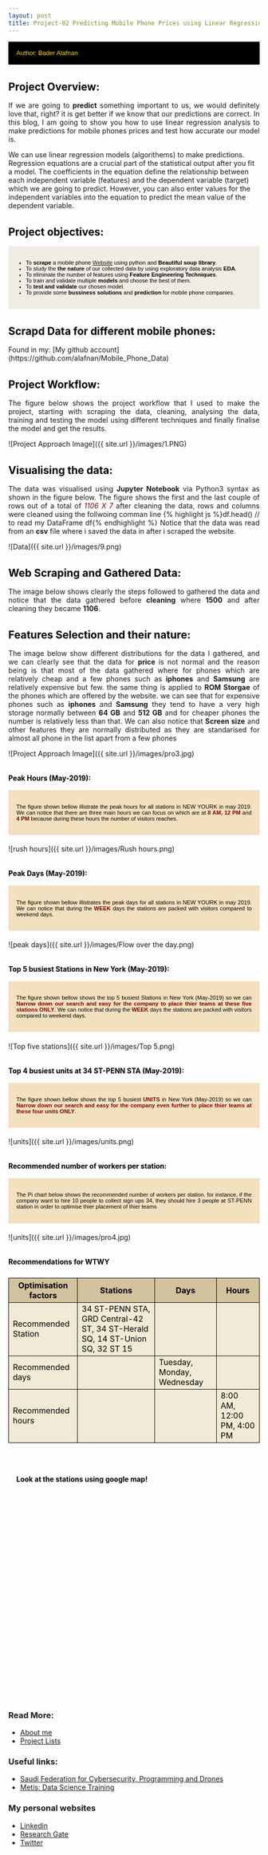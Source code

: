 ```yaml
---
layout: post
title: Project-02 Predicting Mobile Phone Prices using Linear Regression
---
```




<div style="margin-bottom: 1rem;   padding: 1rem;   color: #FFD700;   background-color: #000000; font-family: Arial, Helvetica, sans-serif; font-size:0.9em;">
Author: Bader Alafnan
</div>

<h1 style="font-size:1.5em; color:#000000; margin-top: 2rem; margin-bottom: 1rem;">Project Overview:</h1>

<p style="text-align: justify; text-justify: inter-word;"> If we are going to <strong>predict</strong> something important to us, we would definitely love that, right? it is get better if we know that our predictions are correct. In this blog, I am going to show you how to use linear regression analysis to make predictions for mobile phones prices and test how accurate our model is. 

We can use linear regression models (algorithems) to make predictions. Regression equations are a crucial part of the statistical output after you fit a model. The coefficients in the equation define the relationship between each independent variable (features) and the dependent variable (target) which we are going to predict. However, you can also enter values for the independent variables into the equation to predict the mean value of the dependent variable.</p>

<h1 style="font-size:1.5em; color:#000000; margin-top: 2rem; margin-bottom: 1rem;">Project objectives:</h1>

<div style="margin-bottom: 1.2rem; padding: 1rem;   color: #000000;   background-color: #F0EDE5; font-family: Arial, Helvetica, sans-serif; font-size:0.8em; text-align: left;" >
  <ul>
  <li>To <strong>scrape</strong> a mobile phone <a href="https://www.flipkart.com/mobile-phones-store">Website</a> using python and <strong>Beautiful soup library</strong>.</li>
    <li>To study the <strong>the nature</strong> of our collected data by using exploratory data analysis <strong>EDA</strong>.</li>
    <li>To eliminate the number of features using <strong>Feature Engineering Techniques</strong>.</li> 
  <li>To train and validate multiple <strong>models</strong> and choose the best of them.</li>
    <li>To <strong>test and validate</strong> our chosen model.</li>
    <li>To provide some <strong>bussiness solutions</strong> and <strong>prediction</strong> for mobile phone companies.</li> </ul></div>


<h1 style="font-size:1.5em; color:#000000; margin-top: 2rem; margin-bottom: 1rem;">Scrapd Data for different mobile phones:</h1>
Found in my: [My github account](https://github.com/alafnan/Mobile_Phone_Data)


<h1 style="font-size:1.5em; color:#000000; margin-top: 2rem; margin-bottom: 1rem;">Project Workflow:</h1>
<p style="text-align: justify; text-justify: inter-word;"> The figure below shows the project workflow that I used to make the project, starting with scraping the data, cleaning, analysing the data, training and testing the model using different techniques and finally finalise the model and get the results. </p>
![Project Approach Image]({{ site.url }}/images/1.PNG)

<h1 style="font-size:1.5em; color:#000000; margin-top: 2rem; margin-bottom: 1rem;">Visualising the data:</h1>
<p style="text-align: justify; text-justify: inter-word;"> The data was visualised using <strong>Jupyter Notebook</strong> via Python3 syntax as shown in the figure below. The figure shows the first and the last couple of rows out of a total of <i style="color:Maroon;">1106 X 7</i> after cleaning the data, rows and columns were cleaned using the follwoing comman line {% highlight js %}df.head()      // to read my DataFrame df{% endhighlight %} Notice that the data was read from an <strong>csv</strong> file where i saved the data in after i scraped the website. </p>
![Data]({{ site.url }}/images/9.png)

<h1 style="font-size:1.5em; color:#000000; margin-top: 2rem; margin-bottom: 1rem;">Web Scraping and Gathered Data:</h1>
<p style="text-align: justify; text-justify: inter-word;"> The image below shows clearly the steps followed to gathered the data and notice that the data gathered before <strong>cleaning</strong> where <strong>1500</strong> and after cleaning they became <strong>1106</strong>.</p>




<h1 style="font-size:1.5em; color:#000000; margin-top: 2rem; margin-bottom: 1rem;">Features Selection and their nature:</h1>
<p style="text-align: justify; text-justify: inter-word;">The image below show different distributions for the data I gathered, and we can clearly see that the data for <strong>price</strong> is not normal and the reason being is that most of the data gathered where for phones which are relatively cheap and a few phones such as <strong>iphones</strong> and <strong>Samsung</strong> are relatively expensive but few. the same thing is applied to <strong>ROM Storgae</strong> of the phones which are offered by the website. we can see that for expensive phones such as <strong>iphones</strong> and <strong>Samsung</strong> they tend to have a very high storage normally between <strong>64 GB</strong> and <strong>512 GB</strong> and for cheaper phones the number is relatively less than that. We can also notice that <strong>Screen size</strong> and other features they are normally distributed as they are standarised for almost all phone in the list apart from a few phones</p>

![Project Approach Image]({{ site.url }}/images/pro3.jpg)


<h1 style="font-size:1em; color:#000000; margin-top: 2rem; margin-bottom: 1rem;">Peak Hours (May-2019):</h1>

<div style="margin-bottom: 1.2rem; padding: 1rem;   color: #000000;   background-color: #F3E0BE; font-family: Arial, Helvetica, sans-serif; font-size:0.8em;" >
  <p style="text-align: justify; text-justify: inter-word;"> The figure shown bellow illistrate the peak hours for all stations in NEW YOURK in may 2019. We can notice that there are three main hours we can focus on which are at <strong style="color:Maroon;">8 AM, 12 PM</strong> and <strong style="color:Maroon;">4 PM</strong> because during these hours the number of visitors reaches.</p>
</div>
![rush hours]({{ site.url }}/images/Rush hours.png)


<h1 style="font-size:1em; color:#000000; margin-top: 2rem; margin-bottom: 1rem;">Peak Days (May-2019):</h1>

<div style="margin-bottom: 1.2rem; padding: 1rem;   color: #000000;   background-color: #F3E0BE; font-family: Arial, Helvetica, sans-serif; font-size:0.8em;" >
  <p style="text-align: justify; text-justify: inter-word;"> The figure shown bellow illistrates the peak days for all stations in NEW YOURK in may 2019. We can notice that during the <strong style="color:Maroon;">WEEK</strong> days the stations are packed with visitors compared to weekend days.</p>
</div>
![peak days]({{ site.url }}/images/Flow over the day.png)


<h1 style="font-size:1em; color:#000000; margin-top: 2rem; margin-bottom: 1rem;">Top 5 busiest Stations in New York (May-2019):</h1>

<div style="margin-bottom: 1.2rem; padding: 1rem;   color: #000000;   background-color: #F3E0BE; font-family: Arial, Helvetica, sans-serif; font-size:0.8em;" >
  <p style="text-align: justify; text-justify: inter-word;"> The figure shown bellow shows the top 5 busiest Stations in New York (May-2019) so we can <strong style="color:Maroon;">Narrow down our search and easy for the company to place thier teams at these five stations ONLY</strong>. We can notice that during the <strong style="color:Maroon;">WEEK</strong> days the stations are packed with visitors compared to weekend days.</p>
</div>
![Top five stations]({{ site.url }}/images/Top 5.png)



<h1 style="font-size:1em; color:#000000; margin-top: 2rem; margin-bottom: 1rem;">Top 4 busiest units at 34 ST-PENN STA (May-2019):</h1>

<div style="margin-bottom: 1.2rem; padding: 1rem;   color: #000000;   background-color: #F3E0BE; font-family: Arial, Helvetica, sans-serif; font-size:0.8em;" >
  <p style="text-align: justify; text-justify: inter-word;"> The figure shown bellow shows the top 5 busiest <strong style="color: Maroon;">UNITS</strong> in New York (May-2019) so we can <strong style="color:Maroon;">Narrow down our search and easy for the company even further to place thier teams at these four units ONLY</strong>. </p> <i class="glyphicon glyphicon-thumbs-up"></i></div>
![units]({{ site.url }}/images/units.png)


<h1 style="font-size:1em; color:#000000; margin-top: 2rem; margin-bottom: 1rem;"> Recommended number of workers per station:</h1>

<div style="margin-bottom: 1.2rem; padding: 1rem;   color: #000000;   background-color: #F3E0BE; font-family: Arial, Helvetica, sans-serif; font-size:0.8em;" >
  <p style="text-align: justify; text-justify: inter-word;"> The Pi chart below shows the recommended number of workers per station. for instance, if the company want to hire 10 people to collect sign ups 34, they should hire 3 people at ST-PENN station in order to optimise thier placement of thier teams</p> <i class="glyphicon glyphicon-thumbs-up"></i></div>
![units]({{ site.url }}/images/pro4.jpg)


<h1 style="font-size:1em; color:#000000; margin-top: 2rem; margin-bottom: 1.5rem;">Recommendations for WTWY</h1>


<table>
  <thead style="color:#000000; background-color: #D2C29D; border: 1px solid black;border: 1px solid black;">
    <tr>
      <th style = "border: 1px solid black;">Optimisation factors</th>
      <th style = "border: 1px solid black;">Stations</th>
      <th style = "border: 1px solid black;">Days</th>
      <th style = "border: 1px solid black;">Hours</th>
    </tr>
  </thead>
  <tfoot style ="border: 1px solid black;">
    <tr>
      <td style="color:#000000; background-color: #F0EAD6;border: 1px solid black;">Recommended hours</td>
      <td style="color:#000000; background-color: #F0EAD6;border:1px solid black;"> </td>
      <td style="color:#000000; background-color: #F0EAD6;border:1px solid black;"> </td>
      <td style="color:#000000; background-color: #F0EAD6;border:1px solid black;">8:00 AM, 12:00 PM, 4:00 PM</td>
    </tr>
  </tfoot>
  <tbody style ="border: 1px solid black;">
    <tr>
      <td style="color:#000000; background-color: #F0EAD6;border:1px solid black;">Recommended Station</td>
      <td style="color:#000000; background-color: #F0EAD6;border:1px solid black;">34 ST-PENN STA, GRD Central-42 ST, 34 ST-Herald SQ, 14 ST-Union SQ, 32 ST 15</td>
      <td style="color:#000000; background-color: #F0EAD6;border:1px solid black;"> </td>
      <td style="color:#000000; background-color: #F0EAD6;border:1px solid black;"> </td>
    </tr>
    <tr>
      <td style="color:#000000; background-color: #F0EAD6;border:1px solid black;">Recommended days</td>
      <td style="color:#000000; background-color: #F0EAD6;border:1px solid black;"> </td>
      <td style="color:#000000; background-color: #F0EAD6;border:1px solid black;">Tuesday, Monday, Wednesday</td>
      <td style="color:#000000; background-color: #F0EAD6;border:1px solid black;"> </td>
    </tr>
  </tbody>
</table>















<div style="margin-bottom: 1.2rem; padding: 1rem" >
<h1 style="font-size:1em; color:#000000; margin-top: 2rem; margin-bottom: 1rem;">Look at the stations using google map!</h1>
<div id="googleMap" style="width:100%;height:400px;"></div>
<script>
function myMap() {
var mapProp= {
  center:new google.maps.LatLng(51.508742,-0.120850),
  zoom:5,
};
var map = new google.maps.Map(document.getElementById("googleMap"),mapProp);
}
</script>
<script src="https://maps.googleapis.com/maps/api/js?key=AIzaSyCKHCCDLG_CnNTFEPWhTFUryHcCfkapwyw&callback=myMap"></script>
</div>

### Read More:
* [About me](https://alafnan.github.io/about%20me/)
* [Project Lists](https://alafnan.github.io/archive/)

### Useful links:

* [Saudi Federation for Cybersecurity, Programming and Drones](https://safcsp.org.sa/en.html)
* [Metis: Data Science Training](https://www.thisismetis.com/)


### My personal websites  

* [Linkedin](https://www.linkedin.com/in/bader-alafnan-353480122/)
* [Research Gate](https://www.researchgate.net/profile/Bader_Alafnan)
* [Twitter](https://twitter.com/BaderAlafnan1)



[^fn-sample_footnote]: Handy! Now click the return link to go back.
